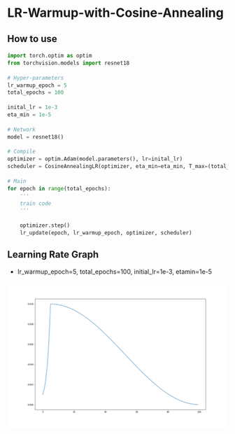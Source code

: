 # LR-Warmup-with-Cosine-Annealing

## How to use
```python
import torch.optim as optim
from torchvision.models import resnet18

# Hyper-parameters
lr_warmup_epoch = 5
total_epochs = 100

inital_lr = 1e-3
eta_min = 1e-5

# Network
model = resnet18()

# Compile
optimizer = optim.Adam(model.parameters(), lr=inital_lr)
scheduler = CosineAnnealingLR(optimizer, eta_min=eta_min, T_max=(total_epochs - lr_warmup_epoch))

# Main
for epoch in range(total_epochs):
    '''
    train code
    '''
    
    optimizer.step()
    lr_update(epoch, lr_warmup_epoch, optimizer, scheduler)
```


## Learning Rate Graph
- lr_warmup_epoch=5, total_epochs=100, initial_lr=1e-3, etamin=1e-5

![graph](fig/graph.png)
